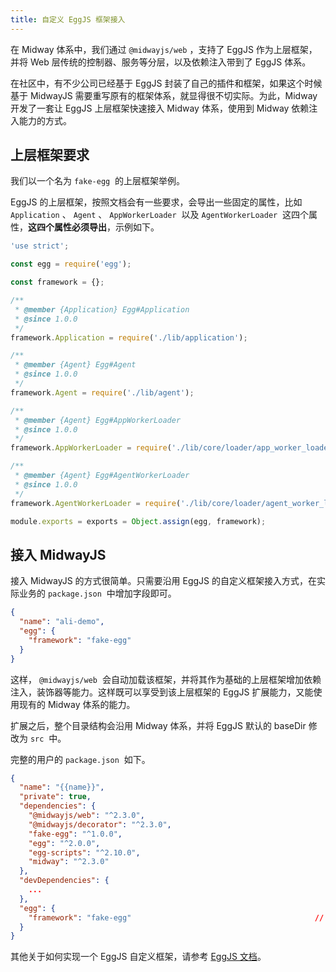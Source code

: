 ```yaml
---
title: 自定义 EggJS 框架接入
---
```


在 Midway 体系中，我们通过 `@midwayjs/web` ，支持了 EggJS 作为上层框架，并将 Web 层传统的控制器、服务等分层，以及依赖注入带到了 EggJS 体系。

在社区中，有不少公司已经基于 EggJS 封装了自己的插件和框架，如果这个时候基于 MidwayJS 需要重写原有的框架体系，就显得很不切实际。为此，Midway 开发了一套让 EggJS 上层框架快速接入 Midway 体系，使用到 Midway 依赖注入能力的方式。

## 上层框架要求

我们以一个名为 `fake-egg`  的上层框架举例。

EggJS 的上层框架，按照文档会有一些要求，会导出一些固定的属性，比如 `Application` 、 `Agent` 、 `AppWorkerLoader`  以及 `AgentWorkerLoader`  这四个属性，**这四个属性必须导出**，示例如下。

```typescript
'use strict';

const egg = require('egg');

const framework = {};

/**
 * @member {Application} Egg#Application
 * @since 1.0.0
 */
framework.Application = require('./lib/application');

/**
 * @member {Agent} Egg#Agent
 * @since 1.0.0
 */
framework.Agent = require('./lib/agent');

/**
 * @member {Agent} Egg#AppWorkerLoader
 * @since 1.0.0
 */
framework.AppWorkerLoader = require('./lib/core/loader/app_worker_loader');

/**
 * @member {Agent} Egg#AgentWorkerLoader
 * @since 1.0.0
 */
framework.AgentWorkerLoader = require('./lib/core/loader/agent_worker_loader');

module.exports = exports = Object.assign(egg, framework);
```

## 接入 MidwayJS

接入 MidwayJS 的方式很简单。只需要沿用 EggJS 的自定义框架接入方式，在实际业务的 `package.json`  中增加字段即可。

```json
{
  "name": "ali-demo",
  "egg": {
    "framework": "fake-egg"
  }
}
```

这样， `@midwayjs/web`  会自动加载该框架，并将其作为基础的上层框架增加依赖注入，装饰器等能力。这样既可以享受到该上层框架的 EggJS 扩展能力，又能使用现有的 Midway 体系的能力。

扩展之后，整个目录结构会沿用 Midway 体系，并将 EggJS 默认的 baseDir 修改为 `src`  中。

完整的用户的 `package.json`  如下。

```json
{
  "name": "{{name}}",
  "private": true,
  "dependencies": {
    "@midwayjs/web": "^2.3.0",
    "@midwayjs/decorator": "^2.3.0",
    "fake-egg": "^1.0.0",												// 这里增加了上层框架
    "egg": "^2.0.0",
    "egg-scripts": "^2.10.0",
    "midway": "^2.3.0"
  },
  "devDependencies": {
    ...																					// 开发依赖没有变化
  },
  "egg": {
    "framework": "fake-egg"											// 额外增加一个配置指定上层框架
  }
}
```

其他关于如何实现一个 EggJS 自定义框架，请参考 [EggJS 文档](https://eggjs.org/zh-cn/advanced/framework.html)。
